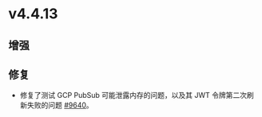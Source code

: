 # v4.4.13

## 增强


## 修复

- 修复了测试 GCP PubSub 可能泄露内存的问题，以及其 JWT 令牌第二次刷新失败的问题 [#9640](https://github.com/emqx/emqx/pull/9640)。
